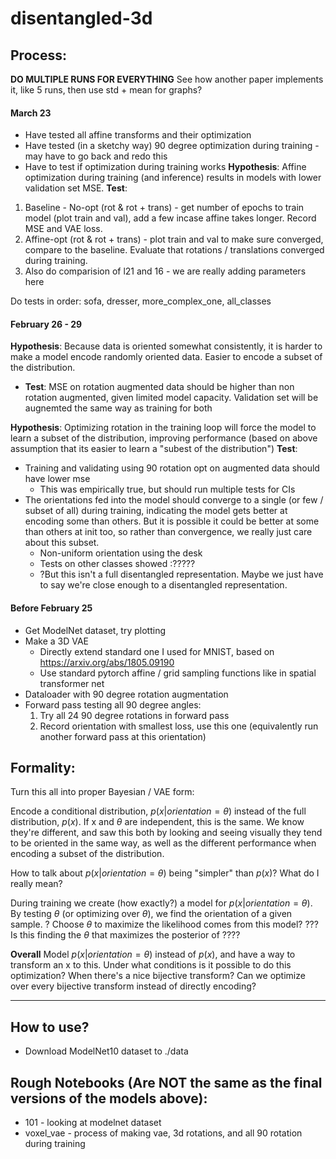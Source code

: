 # disentangled-3d



## Process:

**DO MULTIPLE RUNS FOR EVERYTHING**
See how another paper implements it, like 5 runs, then use std + mean for graphs?




#### March 23
* Have tested all affine transforms and their optimization 
* Have tested (in a sketchy way) 90 degree optimization during training - may have to go back and redo this
* Have to test if optimization during training works
**Hypothesis**: Affine optimization during training (and inference) results in models with lower validation set MSE.
**Test**: 
1. Baseline - No-opt (rot & rot + trans) - get number of epochs to train model (plot train and val), add a few incase affine takes longer. Record MSE and VAE loss.
2. Affine-opt (rot & rot + trans) - plot train and val to make sure converged, compare to the baseline. Evaluate that rotations / translations converged during training.
3. Also do comparision of l21 and 16 - we are really adding parameters here


Do tests in order: sofa, dresser, more_complex_one, all_classes



#### February 26 - 29
**Hypothesis**: Because data is oriented somewhat consistently, it is harder to make a model encode randomly oriented data. Easier to encode a subset of the distribution.
* **Test**: MSE on rotation augmented data should be higher than non rotation augmented, given limited model capacity. Validation set will be augnemted the same way as training for both

**Hypothesis**: Optimizing rotation in the training loop will force the model to learn a subset of the distribution, improving performance (based on above assumption that its easier to learn a "subest of the distribution")
**Test**: 
* Training and validating using 90 rotation opt on augmented data should have lower mse
     * This was empirically true, but should run multiple tests for CIs
* The orientations fed into the model should converge to a single (or few / subset of all) during training, indicating the model gets better at encoding some than others. But it is possible it could be better at some than others at init too, so rather than convergence, we really just care about this subset.
    * Non-uniform orientation using the desk
    * Tests on other classes showed :?????
    * ?But this isn't a full disentangled representation. Maybe we just have to say we're close enough to a disentangled representation.
    


####  Before February 25
* Get ModelNet dataset, try plotting
* Make a 3D VAE 
    * Directly extend standard one I used for MNIST, based on https://arxiv.org/abs/1805.09190
    * Use standard pytorch affine / grid sampling functions like in spatial transformer net
* Dataloader with 90 degree rotation augmentation
* Forward pass testing all 90 degree angles:
    1. Try all 24 90 degree rotations in forward pass
    2. Record orientation with smallest loss, use this one (equivalently run another forward pass at this orientation)


## Formality:
Turn this all into proper Bayesian / VAE form:

Encode a conditional distribution, $p(x | orientation = \theta)$ instead of the full distribution, $p(x)$. If x and $\theta$ are independent, this is the same. We know they're different, and saw this both by looking and seeing visually they tend to be oriented in the same way, as well as the different performance when encoding a subset of the distribution.

How to talk about $p(x | orientation = \theta)$ being "simpler" than $p(x)$? What do I really mean?

During training we create (how exactly?) a model for $p(x | orientation = \theta)$. 
By testing $\theta$ (or optimizing over $\theta$), we find the orientation of a given sample. ? Choose $\theta$ to maximize the likelihood comes from this model?
??? Is this finding the $\theta$ that maximizes the posterior of ????


**Overall**
Model $p(x | orientation = \theta)$ instead of $p(x)$, and have a way to transform an x to this. Under what conditions is it possible to do this optimization? When there's a nice bijective transform? Can we optimize over every bijective transform instead of directly encoding?


---

## How to use?
* Download ModelNet10 dataset to ./data


## Rough Notebooks (Are NOT the same as the final versions of the models above):
* 101 - looking at modelnet dataset
* voxel_vae - process of making vae, 3d rotations, and all 90 rotation during training